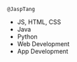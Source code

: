     @JaspTang
- JS, HTML, CSS
- Java
- Python
- Web Development
- App Development


<!---
JaspTang/JaspTang is a ✨ special ✨ repository because its `README.md` (this file) appears on your GitHub profile.
You can click the Preview link to take a look at your changes.
--->
